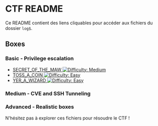 # CTF README

Ce README contient des liens cliquables pour accéder aux fichiers du dossier `log$`.

## Boxes

###  Basic - Privilege escalation

- [SECRET_OF_THE_MAW ![Difficulty: Medium](https://img.shields.io/badge/difficulty-medium-%23ffcc00)](writeups/1%20-%20Basic%20-%20Privilege%20escalation/SECRET_OF_THE_MAW.md)
- [TOSS_A_COIN ![Difficulty: Easy](https://img.shields.io/badge/difficulty-easy-%2300ff00)](writeups/1%20-%20Basic%20-%20Privilege%20escalation/TOSS_A_COIN.md)
- [YER_A_WIZARD ![Difficulty: Easy](https://img.shields.io/badge/difficulty-easy-%2300ff00)](writeups/1%20-%20Basic%20-%20Privilege%20escalation/YER_A_WIZARD.md)

###  Medium - CVE and SSH Tunneling


###  Advanced - Realistic boxes



N'hésitez pas à explorer ces fichiers pour résoudre le CTF !
